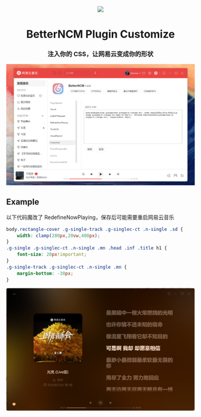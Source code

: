 <div align="center"><image width="140em" src="https://user-images.githubusercontent.com/66859419/183120498-1dede5b4-0666-4891-b95f-c3a812b3f12f.png" /></div>
<h1 align="center">BetterNCM Plugin Customize</h1>
<h3 align="center">注入你的 CSS，让网易云变成你的形状</h3>

![cover](./cover.png)

## Example

以下代码魔改了 RedefineNowPlaying，保存后可能需要重启网易云音乐

```css
body.rectangle-cover .g-single-track .g-singlec-ct .n-single .sd {
    width: clamp(280px,20vw,400px);
}
.g-single .g-singlec-ct .n-single .mn .head .inf .title h1 {
    font-size: 20px!important;
}
.g-single-track .g-singlec-ct .n-single .mn {
    margin-bottom: -30px;
}
```

![example](./example.png)

